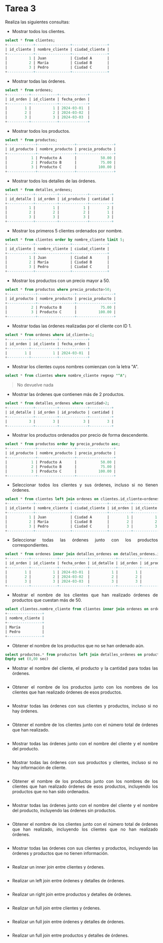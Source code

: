 <div align="Justify">

# Tarea 3

Realiza las siguientes consultas:

- Mostrar todos los clientes.
```sql
select * from clientes;
+------------+----------------+----------------+
| id_cliente | nombre_cliente | ciudad_cliente |
+------------+----------------+----------------+
|          1 | Juan           | Ciudad A       |
|          2 | María          | Ciudad B       |
|          3 | Pedro          | Ciudad C       |
+------------+----------------+----------------+

```
- Mostrar todas las órdenes.
```sql
select * from ordenes;
+----------+------------+-------------+
| id_orden | id_cliente | fecha_orden |
+----------+------------+-------------+
|        1 |          1 | 2024-03-01  |
|        2 |          2 | 2024-03-02  |
|        3 |          3 | 2024-03-03  |
+----------+------------+-------------+
```
- Mostrar todos los productos.
```sql
select * from productos;
+-------------+-----------------+-----------------+
| id_producto | nombre_producto | precio_producto |
+-------------+-----------------+-----------------+
|           1 | Producto A      |           50.00 |
|           2 | Producto B      |           75.00 |
|           3 | Producto C      |          100.00 |
+-------------+-----------------+-----------------+

```
- Mostrar todos los detalles de las órdenes.
```sql
select * from detalles_ordenes;
+------------+----------+-------------+----------+
| id_detalle | id_orden | id_producto | cantidad |
+------------+----------+-------------+----------+
|          1 |        1 |           1 |        2 |
|          2 |        2 |           2 |        1 |
|          3 |        3 |           3 |        3 |
+------------+----------+-------------+----------+

```
- Mostrar los primeros 5 clientes ordenados por nombre.
```sql
select * from clientes order by nombre_cliente limit 5;
+------------+----------------+----------------+
| id_cliente | nombre_cliente | ciudad_cliente |
+------------+----------------+----------------+
|          1 | Juan           | Ciudad A       |
|          2 | María          | Ciudad B       |
|          3 | Pedro          | Ciudad C       |
+------------+----------------+----------------+

```
- Mostrar los productos con un precio mayor a 50.
```sql
select * from productos where precio_producto>50;
+-------------+-----------------+-----------------+
| id_producto | nombre_producto | precio_producto |
+-------------+-----------------+-----------------+
|           2 | Producto B      |           75.00 |
|           3 | Producto C      |          100.00 |
+-------------+-----------------+-----------------+

```
- Mostrar todas las órdenes realizadas por el cliente con ID 1.
```sql
select * from ordenes where id_cliente=1;
+----------+------------+-------------+
| id_orden | id_cliente | fecha_orden |
+----------+------------+-------------+
|        1 |          1 | 2024-03-01  |
+----------+------------+-------------+

```
- Mostrar los clientes cuyos nombres comienzan con la letra "A".
```sql
select * from clientes where nombre_cliente regexp "^A";
```
> No devuelve nada

- Mostrar las órdenes que contienen más de 2 productos.
```sql
select * from detalles_ordenes where cantidad>2;
+------------+----------+-------------+----------+
| id_detalle | id_orden | id_producto | cantidad |
+------------+----------+-------------+----------+
|          3 |        3 |           3 |        3 |
+------------+----------+-------------+----------+
```
- Mostrar los productos ordenados por precio de forma descendente.
```sql
select * from productos order by precio_producto asc;
+-------------+-----------------+-----------------+
| id_producto | nombre_producto | precio_producto |
+-------------+-----------------+-----------------+
|           1 | Producto A      |           50.00 |
|           2 | Producto B      |           75.00 |
|           3 | Producto C      |          100.00 |
+-------------+-----------------+-----------------+

```
- Seleccionar todos los clientes y sus órdenes, incluso si no tienen órdenes.
```sql
select * from clientes left join ordenes on clientes.id_cliente=ordenes.id_cliente;
+------------+----------------+----------------+----------+------------+-------------+
| id_cliente | nombre_cliente | ciudad_cliente | id_orden | id_cliente | fecha_orden |
+------------+----------------+----------------+----------+------------+-------------+
|          1 | Juan           | Ciudad A       |        1 |          1 | 2024-03-01  |
|          2 | María          | Ciudad B       |        2 |          2 | 2024-03-02  |
|          3 | Pedro          | Ciudad C       |        3 |          3 | 2024-03-03  |
+------------+----------------+----------------+----------+------------+-------------+

```
- Seleccionar todas las órdenes junto con los productos correspondientes.
```sql
select * from ordenes inner join detalles_ordenes on detalles_ordenes.id_orden=ordenes.id_orden inner join productos on productos.id_producto=detalles_ordenes.id_producto;
+----------+------------+-------------+------------+----------+-------------+----------+-------------+-----------------+-----------------+
| id_orden | id_cliente | fecha_orden | id_detalle | id_orden | id_producto | cantidad | id_producto | nombre_producto | precio_producto |
+----------+------------+-------------+------------+----------+-------------+----------+-------------+-----------------+-----------------+
|        1 |          1 | 2024-03-01  |          1 |        1 |           1 |        2 |           1 | Producto A      |           50.00 |
|        2 |          2 | 2024-03-02  |          2 |        2 |           2 |        1 |           2 | Producto B      |           75.00 |
|        3 |          3 | 2024-03-03  |          3 |        3 |           3 |        3 |           3 | Producto C      |          100.00 |
+----------+------------+-------------+------------+----------+-------------+----------+-------------+-----------------+-----------------+
```
- Mostrar el nombre de los clientes que han realizado órdenes de productos que cuestan más de 50.
```sql
select clientes.nombre_cliente from clientes inner join ordenes on ordenes.id_cliente=clientes.id_cliente inner join detalles_ordenes on detalles_ordenes.id_orden=ordenes.id_orden inner join productos on productos.id_producto=detalles_ordenes.id_producto where productos.precio_producto>50;
+----------------+
| nombre_cliente |
+----------------+
| María          |
| Pedro          |
+----------------+
```
- Obtener el nombre de los productos que no se han ordenado aún.
```sql
select productos.* from productos left join detalles_ordenes on productos.id_producto=detalles_ordenes.id_producto where detalles_ordenes.id_producto is null;
Empty set (0,00 sec)

```
- Mostrar el nombre del cliente, el producto y la cantidad para todas las órdenes.
```sql

```
- Obtener el nombre de los productos junto con los nombres de los clientes que han realizado órdenes de esos productos.
```sql

```
- Mostrar todas las órdenes con sus clientes y productos, incluso si no hay órdenes.
```sql

```
- Obtener el nombre de los clientes junto con el número total de órdenes que han realizado.
```sql

```
- Mostrar todas las órdenes junto con el nombre del cliente y el nombre del producto.
```sql

```
- Mostrar todas las órdenes con sus productos y clientes, incluso si no hay información de cliente.
```sql

```
- Obtener el nombre de los productos junto con los nombres de los clientes que han realizado órdenes de esos productos, incluyendo los productos que no han sido ordenados.
```sql

```
- Mostrar todas las órdenes junto con el nombre del cliente y el nombre del producto, incluyendo las órdenes sin productos.
```sql

```
- Obtener el nombre de los clientes junto con el número total de órdenes que han realizado, incluyendo los clientes que no han realizado órdenes.
```sql

```
- Mostrar todas las órdenes con sus clientes y productos, incluyendo las órdenes y productos que no tienen información.
```sql

```
- Realizar un inner join entre clientes y órdenes.
```sql

```
- Realizar un left join entre órdenes y detalles de órdenes.
```sql

```
- Realizar un right join entre productos y detalles de órdenes.
```sql

```
- Realizar un full join entre clientes y órdenes.
```sql

```
- Realizar un full join entre órdenes y detalles de órdenes.
```sql

```
- Realizar un full join entre productos y detalles de órdenes.
```sql

```

</div>